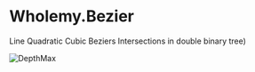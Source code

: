 # Wholemy.Bezier
Line Quadratic Cubic Beziers Intersections in double binary tree)

![DepthMax](https://user-images.githubusercontent.com/68204631/116735953-e93c6e00-a9f7-11eb-9f6e-2f4f9c9b3d55.png)
